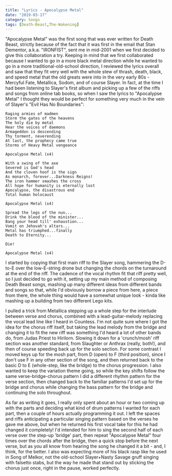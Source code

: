 ```yaml
---
title: "Lyrics - Apocalypse Metal"
date: "2019-03-17"
category: Songs
tags: [Death-Beast,The-Wakening]
---
```


"Apocalypse Metal" was the first song that was ever written for Death Beast, strictly because of the fact that it was first in the email that Stan Dementor, a.k.a. "IRONFIST", sent me in mid-2001 when we first decided to give this collaboration a try. Keeping in mind that we first collaborated because I wanted to go in a more black metal direction while he wanted to go in a more traditional-old-school direction, I reviewed the lyrics overall and saw that they fit very well with the whole stew of thrash, death, black, and speed metal that the old greats were into in the very early 80s - Mercyful Fate, Metallica, Sodom, and of course Slayer. In fact, at the time I had been listening to Slayer's first album and picking up a few of the riffs and songs from online tab books, so when I saw the lyrics to "Apocalypse Metal" I thought they would be perfect for something very much in the vein of Slayer's "Evil Has No Boundaries":

```
Raging armies of madmen
Storm the gates of the heavens
The holy die by metal
Hear the voices of daemons
Armageddon is descending
Thy torment, neverending
At last, the prophecy came true
Storms of Heavy Metal vengeance

Apocalypse Metal (x4)

With a swing of the axe 
Severed is God's head
And the cloven hoof is the sign
As monarch, forever...Darkness Reigns!
The iron hammer smashes the cross
All hope for humanity is eternally lost
Apocalypse, the disastrous end
Total human holocaust

Apocalypse Metal (x4)

Spread the legs of the nun...
Drink the blood of the minister...
Bang your head till' exhaustion...
Vomit on Jehovah's altars...
Metal has triumphed...finally
Death to Eternity...

Die!

Apocalypse Metal (x4)
```

I started by copying that first main riff to the Slayer song, hammering the D-to-E over the low-E-string drone but changing the chords on the turnaround at the end of the riff. The cadence of the vocal rhythm fit that riff pretty well, so I just decided to go with it, setting up my main method of composing Death Beast songs, mashing up many different ideas from different bands and songs so that, while I'd obviously borrow a piece from here, a piece from there, the whole thing would have a somewhat unique look - kinda like mashing up a building from two different Lego kits.

I pulled a trick from Metallica stepping up a whole step for the interlude between verse and chorus, combined with a lead-guitar-melody replacing the vocal lead line like I heard in Countess. I'm not quite sure where I got the idea for the chorus riff itself, but taking the lead melody from the bridge and changing it to fit the new riff was something I'd heard a lot of other bands do, from Judas Priest to Hirilorn. Slowing it down for a 'crunch/mosh' riff section was another standard, from Slaughter or Anthrax (really, both!), and then of course speeding back up for the solo section. For some contrast I moved keys up for the mosh part, from D (open) to F (third position), since I don't use F in any other section of the song, and then returned back to the basic D to E (whole-step, like the bridge) to the chorus progression. I also wanted to keep the variation theme going, so while the key shifts follow the same verse-bridge-chorus pattern I did a different rhythm pattern for the verse section, then changed back to the familiar patterns I'd set up for the bridge and chorus while changing the bass pattern for the bridge and continuing the solo throughout.

As far as writing it goes, I really only spent about an hour or two coming up with the parts and deciding what kind of drum patterns I wanted for each part, then a couple of hours actually programming it out. I left the spaces and riffs anticipating a particular singing pattern based on the verses he gave me above, but when he returned his first vocal take for this he had changed it completely! I'd intended for him to sing the second half of each verse over the step-up 'bridge' part, then repeat "Apocalypse Metal" four times over the chords after the bridge, then a quick stop before the next verse, but as you all know from hearing the song he changed it a bit - and, I think, for the better. I also was expecting more of his black rasp like he used in Song of Melkor, not the old-school Slayer+Nasty Savage gruff singing with falsetto stabs, but the way he made that stand out by sticking the chorus just once, right in the pause, worked perfectly. 
